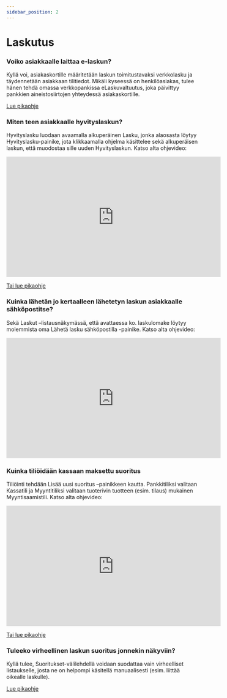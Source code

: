 ```yaml
---
sidebar_position: 2
---
```


# Laskutus

### Voiko asiakkaalle laittaa e-laskun?

Kyllä voi, asiakaskortille määritetään laskun toimitustavaksi verkkolasku ja täydennetään asiakkaan tilitiedot. Mikäli kyseessä on henkilöasiakas, tulee hänen tehdä omassa verkkopankissa eLaskuvaltuutus, joka päivittyy pankkien aineistosiirtojen yhteydessä asiakaskortille.

<a href="../pikaohjeet/laskun-toimitustapa">Lue pikaohje</a>

### Miten teen asiakkaalle hyvityslaskun?

Hyvityslasku luodaan avaamalla alkuperäinen Lasku, jonka alaosasta löytyy Hyvityslasku-painike, jota klikkaamalla ohjelma käsittelee sekä alkuperäisen laskun, että muodostaa sille uuden Hyvityslaskun. Katso alta ohjevideo:

<div class="ratio ratio-16x9">
                    <iframe width="560" height="315" src="https://www.youtube.com/embed/QF_IBKckFxE?si=3ETsFK1E4THmBsqV"
                        title="YouTube video player" frameborder="0"
                        allow="accelerometer; autoplay; clipboard-write; encrypted-media; gyroscope; picture-in-picture; web-share"
                        allowfullscreen></iframe>
                </div>

<a href="../pikaohjeet/hyvityslasku">Tai lue pikaohje</a>

### Kuinka lähetän jo kertaalleen lähetetyn laskun asiakkaalle sähköpostitse?

Sekä Laskut –listausnäkymässä, että avattaessa ko. laskulomake löytyy molemmista oma Lähetä lasku sähköpostilla -painike. Katso alta ohjevideo:

<div class="ratio ratio-16x9">
                    <iframe width="560" height="315" src="https://www.youtube.com/embed/z1XZNEZGjVU?si=jb33QTCx9rE-Rpep"
                        title="YouTube video player" frameborder="0"
                        allow="accelerometer; autoplay; clipboard-write; encrypted-media; gyroscope; picture-in-picture; web-share"
                        allowfullscreen></iframe>
</div>

### Kuinka tiliöidään kassaan maksettu suoritus

Tiliöinti tehdään Lisää uusi suoritus –painikkeen kautta. Pankkitiliksi valitaan Kassatili ja Myyntitiliksi valitaan tuoterivin tuotteen (esim. tilaus) mukainen Myyntisaamistili. Katso alta ohjevideo:

<div class="ratio ratio-16x9">
                    <iframe width="560" height="315" src="https://www.youtube.com/embed/aC7Ms9ojohU?si=Bqgo_HaGQ9k6bJk1"
                        title="YouTube video player" frameborder="0"
                        allow="accelerometer; autoplay; clipboard-write; encrypted-media; gyroscope; picture-in-picture; web-share"
                        allowfullscreen></iframe>
</div>

<a href="../pikaohjeet/kassa-tiliointi">Tai lue pikaohje</a>

### Tuleeko virheellinen laskun suoritus jonnekin näkyviin?

Kyllä tulee, Suoritukset-välilehdellä voidaan suodattaa vain virheelliset listaukselle, josta ne on helpompi käsitellä manuaalisesti (esim. liittää oikealle laskulle).

<a href="../pikaohjeet/suorituksen-tiliointi">Lue pikaohje</a>
